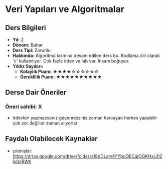 # Veri Yapıları ve Algoritmalar

## Ders Bilgileri

- **Yıl:** 2
- **Dönem:** Bahar
- **Ders Tipi:** Zorunlu
- **Hakkında:** Algoritma kısmına devam edilen ders bu. Kodlama dili olarak 'c' kullanılıyor. Çok fazla ödev ve lab var. İnsanı boğuyor.
- **Yıldız Sayıları:**
  - **Kolaylık Puanı:** ★★★★☆☆☆☆☆☆
  - **Gereklilik Puanı:** ★★★★★★★★★★

## Derse Dair Öneriler

### Öneri sahibi: X
- ödevleri yapmazsanız geçemezsiniz zaman harcayan herkes yapabilir çok zor değiller zaman alıyorlar

## Faydalı Olabilecek Kaynaklar

- çıkmışlar: https://drive.google.com/drive/folders/18dDLare1YYboOECajOGKHxU0Zlv0cRWh
